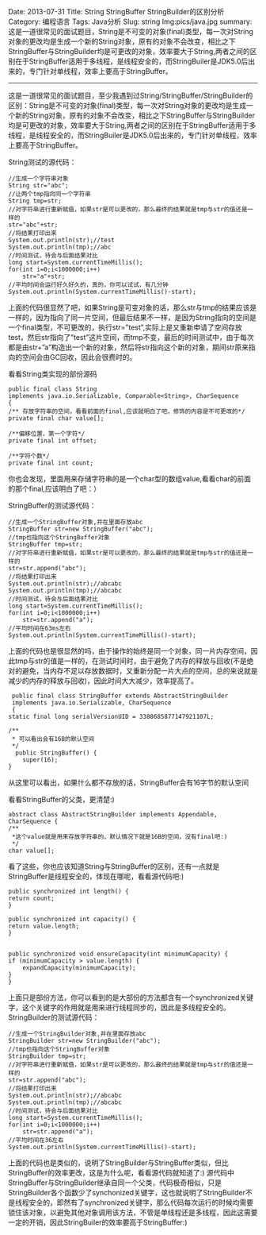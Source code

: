 Date: 2013-07-31
Title: String StringBuffer StringBuilder的区别分析
Category: 编程语言
Tags: Java分析
Slug: string
Img:pics/java.jpg
summary:这是一道很常见的面试题目，String是不可变的对象(final)类型，每一次对String对象的更改均是生成一个新的String对象，原有的对象不会改变，相比之下StringBuffer与StringBuilder均是可更改的对象，效率要大于String,两者之间的区别在于StringBuffer适用于多线程，是线程安全的，而StringBuiler是JDK5.0后出来的，专门针对单线程，效率上要高于StringBuffer。

----------
这是一道很常见的面试题目，至少我遇到过String/StringBuffer/StringBuilder的区别：String是不可变的对象(final)类型，每一次对String对象的更改均是生成一个新的String对象，原有的对象不会改变，相比之下StringBuffer与StringBuilder均是可更改的对象，效率要大于String,两者之间的区别在于StringBuffer适用于多线程，是线程安全的，而StringBuiler是JDK5.0后出来的，专门针对单线程，效率上要高于StringBuffer。

String测试的源代码：

	//生成一个字符串对象
	String str="abc";
	//让两个tmp指向同一个字符串
	String tmp=str;
	//对字符串进行重新赋值，如果str是可以更改的，那么最终的结果就是tmp与str的值还是一样的
	str="abc"+str;
	//将结果打印出来
	System.out.println(str);//test
	System.out.println(tmp);//abc
	//时间测试，待会与后面结果对比
	long start=System.currentTimeMillis();
	for(int i=0;i<1000000;i++)
		str="a"+str;
	//平均时间会运行好久好久的，真的，你可以试试，有几分钟
	System.out.println(System.currentTimeMillis()-start);
上面的代码很显然了吧，如果String是可变对象的话，那么str与tmp的结果应该是一样的，因为指向了同一片空间，但最后结果不一样，是因为String指向的空间是一个final类型，不可更改的，执行str=”test”,实际上是又重新申请了空间存放test，然后str指向了”test”这片空间，而tmp不变，最后的时间测试中，由于每次都是由str+”a”构造出一个新的对象，然后将str指向这个新的对象，期间str原来指向的空间会由GC回收，因此会很费时的。

看看String类实现的部份源码

    public final class String
    implements java.io.Serializable, Comparable<String>, CharSequence
    {
    /** 存放字符串的空间，看看前面的final,应该就明白了吧，修饰的内容是不可更改的*/
    private final char value[];
    
    /**偏移位置，第一个字符*/
    private final int offset;
    
    /**字符个数*/
    private final int count;
你也会发现，里面用来存储字符串的是一个char型的数组value,看看char的前面的那个final,应该明白了吧：）

StringBuffer的测试源代码：

	//生成一个StringBuffer对象,并在里面存放abc
	StringBuffer str=new StringBuffer("abc");
	//tmp也指向这个StringBuffer对象
	StringBuffer tmp=str;
	//对字符串进行重新赋值，如果str是可以更改的，那么最终的结果就是tmp与str的值还是一样的
	str=str.append("abc");
	//将结果打印出来
	System.out.println(str);//abcabc
	System.out.println(tmp);//abcabc
	//时间测试，待会与后面结果对比
	long start=System.currentTimeMillis();
	for(int i=0;i<1000000;i++)
		str=str.append("a");
	//平均时间在63ms左右
	System.out.println(System.currentTimeMillis()-start);

上面的代码也是很显然的吗，由于操作的始终是同一个对象，同一片内存空间，因此tmp与str的值是一样的，在测试时间时，由于避免了内存的释放与回收(不是绝对的避免，当内存不足以存放数据时，又重新分配一片大点的空间，总的来说就是减少的内存的释放与回收)，因此时间大大减少，效率提高了。

     public final class StringBuffer extends AbstractStringBuilder
     implements java.io.Serializable, CharSequence
     {
    static final long serialVersionUID = 3388685877147921107L;
    
    /**
     * 可以看出会有16B的默认空间 
     */
      public StringBuffer() {
    	super(16);
    }
从这里可以看出，如果什么都不存放的话，StringBuffer会有16字节的默认空间

看看StringBuffer的父类，更清楚:)

    abstract class AbstractStringBuilder implements Appendable, CharSequence {
    /**
     *这个value就是用来存放字符串的，默认情况下就是16B的空间，没有final吧:)
     */
    char value[];

看了这些，你也应该知道String与StringBuffer的区别，还有一点就是StringBuffer是线程安全的，体现在哪呢，看看源代码吧:)

    public synchronized int length() {
	return count;
    }

    public synchronized int capacity() {
	return value.length;
    }


    public synchronized void ensureCapacity(int minimumCapacity) {
	if (minimumCapacity > value.length) {
	    expandCapacity(minimumCapacity);
	}
    }

上面只是部份方法，你可以看到的是大部份的方法都含有一个synchronized关键字，这个关键字的作用就是用来进行线程同步的，因此是多线程安全的。
StringBuilder的测试源代码：

	//生成一个StringBuilder对象,并在里面存放abc
	StringBuilder str=new StringBuilder("abc");
	//tmp也指向这个StringBuffer对象
	StringBuilder tmp=str;
	//对字符串进行重新赋值，如果str是可以更改的，那么最终的结果就是tmp与str的值还是一样的
	str=str.append("abc");
	//将结果打印出来
	System.out.println(str);//abcabc
	System.out.println(tmp);//abcabc
	//时间测试，待会与后面结果对比
	long start=System.currentTimeMillis();
	for(int i=0;i<1000000;i++)
		str=str.append("a");
	//平均时间在36左右
	System.out.println(System.currentTimeMillis()-start);

上面的代码也是类似的，说明了StringBuilder与StringBuffer类似，但比StringBuffer的效率更改，这是为什么呢，看看源代码就知道了:)
源代码中StringBuffer与StringBuilder继承自同一个父类，代码极奇相似，只是StringBuilder各个函数少了synchonized关键字，这也就说明了StringBuilder不是线程安全的，即然有了synchronized关键字，那么代码每次运行的时候均需要锁住该对象，以避免其他对象调用该方法，不管是单线程还是多线程，因此这需要一定的开销，因此StringBuiler的效率要高于StringBuffer:)